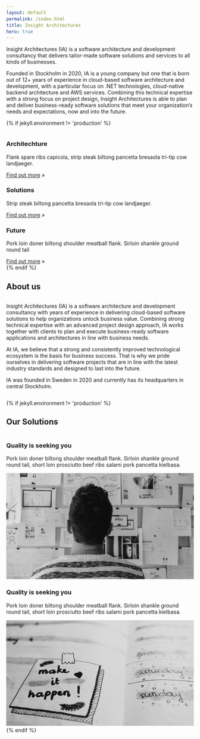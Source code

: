 ```yaml
---
layout: default
permalink: /index.html
title: Insight Architectures
hero: true
---
```


<p>Insight Architectures (IA) is a software architecture and development consultancy that delivers tailor-made software solutions and services to all kinds of businesses.</p>
<p>Founded in Stockholm in 2020, IA is a young company but one that is born out of 12+ years of experience in cloud-based software architecture and development, with a particular focus on .NET technologies, cloud-native backend architecture and AWS services. Combining this technical expertise with a strong focus on project design, Insight Architectures is able to plan and deliver business-ready software solutions that meet your organization’s needs and expectations, now and into the future.</p>

{% if jekyll.environment != 'production' %}
<div class="row expanded collapse">
  <div class="column">
    <div class="box-container">
      <div class="box">
        <span><i class="fas fa-database"></i></span>
        <h3>Architechture</h3>
        <p>Flank spare ribs capicola, strip steak biltong pancetta bresaola tri-tip cow landjaeger.</p>
        <div>
          <a href="#">Find out more</a> »
        </div>
      </div>
      <div class="box">
        <span><i class="fas fa-hands-helping"></i></span>
        <h3>Solutions</h3>
        <p>Strip steak biltong pancetta bresaola tri-tip cow landjaeger.</p>
        <div>
          <a href="#">Find out more</a> »
        </div>
      </div>
      <div class="box">
        <span><i class="fas fa-chart-line"></i></span>
        <h3>Future</h3>
        <p>Pork loin doner biltong shoulder meatball flank. Sirloin shankle ground round tail</p>
        <div>
          <a href="#">Find out more</a> »
        </div>
      </div>
    </div>
  </div>
</div>
{% endif %}

<h2 name="about-us">About us</h2>
<div class="row expanded collapse row-intro">
  <div class="small-12 column">
    <p>Insight Architectures (IA) is a software architecture and development consultancy with years of experience in delivering cloud-based software solutions to help organizations unlock business value. Combining strong technical expertise with an advanced project design approach, IA works together with clients to plan and execute business-ready software applications and architectures in line with business needs.</p>
    <p>At IA, we believe that a strong and consistently improved technological ecosystem is the basis for business success. That is why we pride ourselves in delivering software projects that are in line with the latest industry standards and designed to last into the future.</p>
    <p>IA was founded in Sweden in 2020 and currently has its headquarters in central Stockholm.</p>
  </div>
</div>

{% if jekyll.environment != 'production' %}
<h2 name="solutions">Our Solutions</h2>
<div class="row expanded collapse row-grid">
  <div class="medium-6 columns col-1">
    <div class="grid-content">
      <h3>Quality is seeking you</h3>
      <p>
        Pork loin doner biltong shoulder meatball flank. Sirloin shankle ground round tail, short loin
        prosciutto beef ribs salami pork pancetta kielbasa.
      </p>
    </div>
  </div>
  <div class="medium-6 columns col-2">
    <div class="grid-photo">
      <img src="/assets/images/photos/1.jpg" class="photo" />
    </div>
  </div>
</div>
<div class="row expanded collapse row-grid grid-reverse">
  <div class="medium-6 columns col-1">
    <div class="grid-content">
      <h3>Quality is seeking you</h3>
      <p>
        Pork loin doner biltong shoulder meatball flank. Sirloin shankle ground round tail, short loin
        prosciutto beef ribs salami pork pancetta kielbasa.
      </p>
    </div>
  </div>
  <div class="medium-6 columns col-2">
    <div class="grid-photo">
      <img src="/assets/images/photos/2.jpg" class="photo" />
    </div>
  </div>
</div>
{% endif %}
